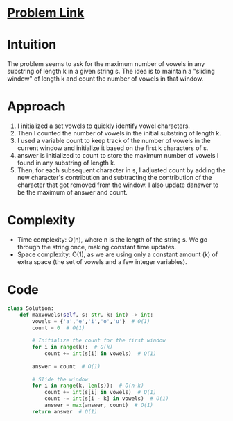 # [Problem Link](https://leetcode.com/problems/maximum-number-of-vowels-in-a-substring-of-given-length/description/)

# Intuition
The problem seems to ask for the maximum number of vowels in any substring of length k in a given string s. The idea is to maintain a "sliding window" of length k and count the number of vowels in that window.

# Approach
1. I initialized a set vowels to quickly identify vowel characters.
2. Then I counted the number of vowels in the initial substring of length k.
3. I used a variable count to keep track of the number of vowels in the current window and initialize it based on the first k characters of s.
4. answer is initialized to count to store the maximum number of vowels I found in any substring of length k.
5. Then, for each subsequent character in s, I adjusted count by adding the new character's contribution and subtracting the contribution of the character that got removed from the window. I also update danswer to be the maximum of answer and count.

# Complexity
- Time complexity:
O(n), where n is the length of the string s. We go through the string once, making constant time updates.
- Space complexity:
O(1), as we are using only a constant amount (k) of extra space (the set of vowels and a few integer variables).

# Code
```python
class Solution:
    def maxVowels(self, s: str, k: int) -> int:
        vowels = {'a','e','i','o','u'}  # O(1)
        count = 0  # O(1)
        
        # Initialize the count for the first window
        for i in range(k):  # O(k)
            count += int(s[i] in vowels)  # O(1)
        
        answer = count  # O(1)
        
        # Slide the window
        for i in range(k, len(s)):  # O(n-k)
            count += int(s[i] in vowels)  # O(1)
            count -= int(s[i - k] in vowels)  # O(1)
            answer = max(answer, count)  # O(1)
        return answer  # O(1)
```